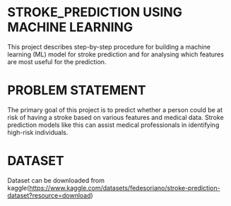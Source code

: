# STROKE_PREDICTION USING MACHINE LEARNING
This project describes step-by-step procedure for building a machine learning (ML) model for stroke prediction and for analysing which features are most useful for the prediction.

# PROBLEM STATEMENT
The primary goal of this project is to predict whether a person could be at risk of having a stroke based on various features and medical data. Stroke prediction models like this can assist medical professionals in identifying high-risk individuals.

# DATASET
Dataset can be downloaded from kaggle(https://www.kaggle.com/datasets/fedesoriano/stroke-prediction-dataset?resource=download)

